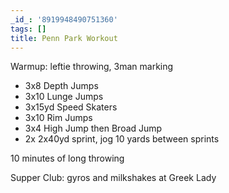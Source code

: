 ```yaml
---
_id_: '8919948490751360'
tags: []
title: Penn Park Workout
---
```


Warmup: leftie throwing, 3man marking

- 3x8 Depth Jumps
- 3x10 Lunge Jumps
- 3x15yd Speed Skaters
- 3x10 Rim Jumps
- 3x4 High Jump then Broad Jump
- 2x 2x40yd sprint, jog 10 yards between sprints

10 minutes of long throwing

Supper Club: gyros and milkshakes at Greek Lady

